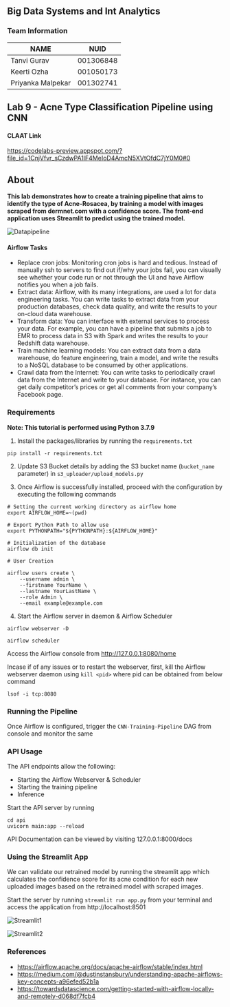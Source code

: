## Big Data Systems and Int Analytics

### Team Information

| NAME              |     NUID        |
|------------------ |-----------------|
|   Tanvi Gurav     |   001306848     |
|   Keerti Ozha     |   001050173     |
| Priyanka Malpekar |   001302741     |


## Lab 9 - Acne Type Classification Pipeline using CNN 

#### CLAAT Link
https://codelabs-preview.appspot.com/?file_id=1CnjVfvr_sCzdwPA1lF4MeIoD4AmcN5XVtOfdC7jY0M0#0

## About

**This lab demonstrates how to create a training pipeline that aims to identify the type of Acne-Rosacea, by training a model with images scraped from dermnet.com with a confidence score. The front-end application uses Streamlit to predict using the trained model.**

![Datapipeline](https://user-images.githubusercontent.com/59594174/111717031-a77fab80-882d-11eb-8339-860b06ca5076.png)


#### Airflow Tasks

- Replace cron jobs: Monitoring cron jobs is hard and tedious. Instead of manually ssh to servers to find out if/why your jobs fail, you can visually see whether your code run or not through the UI and have Airflow notifies you when a job fails.
- Extract data: Airflow, with its many integrations, are used a lot for data engineering tasks. You can write tasks to extract data from your production databases, check data quality, and write the results to your on-cloud data warehouse.
- Transform data: You can interface with external services to process your data. For example, you can have a pipeline that submits a job to EMR to process data in S3 with Spark and writes the results to your Redshift data warehouse.
- Train machine learning models: You can extract data from a data warehouse, do feature engineering, train a model, and write the results to a NoSQL database to be consumed by other applications.
- Crawl data from the Internet: You can write tasks to periodically crawl data from the Internet and write to your database. For instance, you can get daily competitor’s prices or get all comments from your company’s Facebook page.

### Requirements

**Note: This tutorial is performed using Python 3.7.9**

1. Install the packages/libraries by running the `requirements.txt` 
```
pip install -r requirements.txt
```

2. Update S3 Bucket details by adding the S3 bucket name (`bucket_name` parameter) in `s3_uploader/upload_models.py`


3. Once Airflow is successfully installed, proceed with the configuration by executing the following commands

```
# Setting the current working directory as airflow home
export AIRFLOW_HOME=~(pwd)

# Export Python Path to allow use
export PYTHONPATH="${PYTHONPATH}:${AIRFLOW_HOME}"

# Initialization of the database
airflow db init

# User Creation

airflow users create \
    --username admin \
    --firstname YourName \
    --lastname YourLastName \
    --role Admin \
    --email example@example.com
```

4. Start the Airflow server in daemon & Airflow Scheduler

```
airflow webserver -D

airflow scheduler
```

Access the Airflow console from http://127.0.0.1:8080/home

Incase if of any issues or to restart the webserver, first, kill the Airflow webserver daemon using `kill <pid>` where pid can be obtained from below command
```
lsof -i tcp:8080  
```

### Running the Pipeline

Once Airflow is configured, trigger the `CNN-Training-Pipeline` DAG from console and monitor the same


### API Usage

The API endpoints allow the following:
- Starting the Airflow Webserver & Scheduler
- Starting the training pipeline
- Inference

Start the API server by running
```
cd api
uvicorn main:app --reload
```

API Documentation can be viewed by visiting 127.0.0.1:8000/docs


### Using the Streamlit App

We can validate our retrained model by running the streamlit app which calculates the confidence score for its acne condition for each new uploaded images based on the retrained model with scraped images. 

Start the server by running `streamlit run app.py` from your terminal and access the application from http://localhost:8501

![Streamlit1](https://user-images.githubusercontent.com/59594174/111716965-7a32fd80-882d-11eb-952e-b53ad58517e7.png)



![Streamlit2](https://user-images.githubusercontent.com/59594174/111716979-815a0b80-882d-11eb-94c5-695a8ea3fd95.png)


### References

- https://airflow.apache.org/docs/apache-airflow/stable/index.html
- https://medium.com/@dustinstansbury/understanding-apache-airflows-key-concepts-a96efed52b1a
- https://towardsdatascience.com/getting-started-with-airflow-locally-and-remotely-d068df7fcb4
